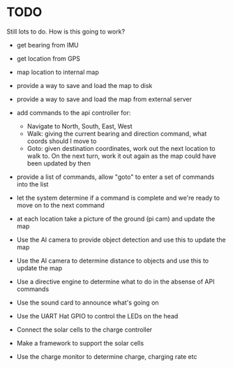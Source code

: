 # TODO

Still lots to do. How is this going to work?

* get bearing from IMU
* get location from GPS
* map location to internal map
* provide a way to save and load the map to disk
* provide a way to save and load the map from external server
* add commands to the api controller for:
  - Navigate to North, South, East, West
  - Walk: giving the current bearing and direction command, what coords should I move to
  - Goto: given destination coordinates, work out the next location to walk to. On the next turn, work it out again as the map could have been updated by then

* provide a list of commands, allow "goto" to enter a set of commands into the list
* let the system determine if a command is complete and we're ready to move on to the next command
* at each location take a picture of the ground (pi cam) and update the map
* Use the AI camera to provide object detection and use this to update the map
* Use the AI camera to determine distance to objects and use this to update the map
* Use a directive engine to determine what to do in the absense of API commands
* Use the sound card to announce what's going on
* Use the UART Hat GPIO to control the LEDs on the head
* Connect the solar cells to the charge controller
* Make a framework to support the solar cells
* Use the charge monitor to determine charge, charging rate etc


